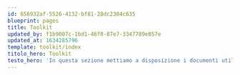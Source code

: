 ```yaml
---
id: 656932af-5526-4132-bf81-28dc2304c635
blueprint: pages
title: Toolkit
updated_by: f1b9007c-1bd1-46f8-87e7-3347789e057e
updated_at: 1634285796
template: toolkit/index
titolo_hero: Toolkit
testo_hero: 'In questa sezione mettiamo a disposizione i documenti utili ai docenti per la compilazione del Portfolio professionale dei due diversi percorsi formativi ospitati nell''ambiente: l''anno di formazione e prova per i docenti neoassunti e con passaggio di ruolo e il percorso annuale FIT.'
---
```

